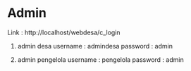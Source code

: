 # Admin
Link : http://localhost/webdesa/c_login

1. admin desa
username : admindesa
password : admin

2. admin pengelola
username : pengelola
password : admin
